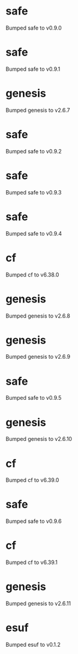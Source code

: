 
# safe
Bumped safe to v0.9.0

# safe
Bumped safe to v0.9.1

# genesis
Bumped genesis to v2.6.7

# safe
Bumped safe to v0.9.2

# safe
Bumped safe to v0.9.3

# safe
Bumped safe to v0.9.4

# cf
Bumped cf to v6.38.0

# genesis
Bumped genesis to v2.6.8

# genesis
Bumped genesis to v2.6.9

# safe
Bumped safe to v0.9.5

# genesis
Bumped genesis to v2.6.10

# cf
Bumped cf to v6.39.0

# safe
Bumped safe to v0.9.6

# cf
Bumped cf to v6.39.1

# genesis
Bumped genesis to v2.6.11

# esuf
Bumped esuf to v0.1.2

